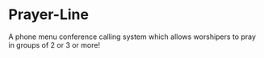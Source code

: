 # Prayer-Line

A phone menu conference calling system which allows worshipers to pray in groups of 2 or 3 or more!
